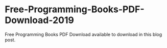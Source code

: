 # Free-Programming-Books-PDF-Download-2019
Free Programming Books PDF Download available to download in this blog post.
